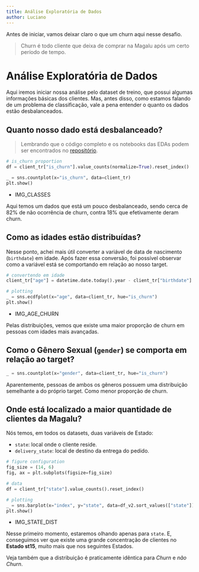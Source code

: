 ```yaml
---
title: Análise Exploratória de Dados
author: Luciano
---
```


Antes de iniciar, vamos deixar claro o que um churn aqui nesse desafio.

>Churn é todo cliente que deixa de comprar na Magalu após um certo período de tempo.

# Análise Exploratória de Dados

Aqui iremos iniciar nossa análise pelo dataset de treino, que possui algumas informações básicas dos clientes. Mas, antes disso, como estamos falando de um problema de classificação, vale a pena entender o quanto os dados estão desbalanceados.

## Quanto nosso dado está desbalanceado?

>Lembrando que o código completo e os notebooks das EDAs podem ser encontrados no [repositório](https://github.com/LucianoBatista/churn-classifier).

```python
# is_churn proportion
df = client_tr["is_churn"].value_counts(normalize=True).reset_index()

_ = sns.countplot(x="is_churn", data=client_tr)
plt.show()
```

- IMG_CLASSES

Aqui temos um dados que está um pouco desbalanceado, sendo cerca de 82% de não ocorrência de churn, contra 18% que efetivamente deram churn.

## Como as idades estão distribuídas?

Nesse ponto, achei mais útil converter a variável de data de nascimento (`birthdate`) em idade. Após fazer essa conversão, foi possível observar como a variável está se comportando em relação ao nosso target.

```python
# convertendo em idade
client_tr["age"] = datetime.date.today().year - client_tr["birthdate"].dt.year

# plotting
_ = sns.ecdfplot(x="age", data=client_tr, hue="is_churn")
plt.show()
```

- IMG_AGE_CHURN

Pelas distribuições, vemos que existe uma maior proporção de churn em pessoas com idades mais avançadas.

## Como o Gênero Sexual (`gender`) se comporta em relação ao target?

```python
_ = sns.countplot(x="gender", data=client_tr, hue="is_churn")

```

Aparentemente, pessoas de ambos os gêneros possuem uma distribuição semelhante a do próprio target. Como menor proporção de churn.

## Onde está localizado a maior quantidade de clientes da Magalu?

Nós temos, em todos os datasets, duas variáveis de Estado:

- `state`: local onde o cliente reside.
- `delivery_state`: local de destino da entrega do pedido.

```python
# figure configuration
fig_size = (14, 6)
fig, ax = plt.subplots(figsize=fig_size)

# data
df = client_tr["state"].value_counts().reset_index()

# plotting
_ = sns.barplot(x="index", y="state", data=df_v2.sort_values(["state"]))
plt.show()
```

- IMG_STATE_DIST

Nesse primeiro momento, estaremos olhando apenas para `state`. E, conseguimos ver que existe uma grande concentração de clientes no **Estado st15**, muito mais que nos seguintes Estados. 

Veja também que a distribuição é praticamente idêntica para *Churn* e *não Churn*.

